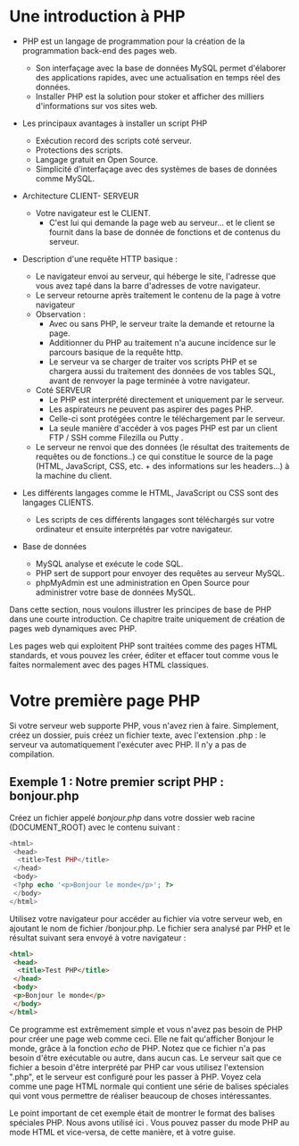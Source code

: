 # Une introduction à PHP

- PHP est un langage de programmation pour la création de la programmation back-end des pages web.
  - Son interfaçage avec la base de données MySQL permet d'élaborer des applications rapides, avec une actualisation en temps réel des données. 
  - Installer PHP est la solution pour stoker et afficher des milliers d'informations sur vos sites web.

- Les principaux avantages à installer un script PHP
  - Exécution record des scripts coté serveur.
  - Protections des scripts.
  - Langage gratuit en Open Source.
  - Simplicité d'interfaçage avec des systèmes de bases de données comme MySQL.

- Architecture CLIENT- SERVEUR
  - Votre navigateur est le CLIENT. 
    - C'est lui qui demande la page web au serveur... et le client se fournit dans la base de donnée de fonctions et de contenus du serveur. 

- Description d'une requête HTTP basique :
  - Le navigateur envoi au serveur, qui héberge le site, l'adresse que vous avez tapé dans la barre d'adresses de votre navigateur.
  - Le serveur retourne après traitement le contenu de la page à votre navigateur
  - Observation :
    - Avec ou sans PHP, le serveur traite la demande et retourne la page. 
    - Additionner du PHP au traitement n'a aucune incidence sur le parcours basique de la requête http. 
    - Le serveur va se charger de traiter vos scripts PHP et se chargera aussi du traitement des données de vos tables SQL, avant de renvoyer la page terminée à votre navigateur.
  - Coté SERVEUR
    - Le PHP est interprété directement et uniquement par le serveur. 
    - Les aspirateurs ne peuvent pas aspirer des pages PHP. 
    - Celle-ci sont protégées contre le téléchargement par le serveur. 
    - La seule manière d'accéder à vos pages PHP est par un client FTP / SSH comme Filezilla ou Putty .
  - Le serveur ne renvoi que des données (le résultat des traitements de requêtes ou de fonctions..) ce qui constitue le source de la page (HTML, JavaScript, CSS, etc. + des informations sur les headers...) à la machine du client.

- Les différents langages comme le HTML, JavaScript ou CSS sont des langages CLIENTS.
  - Les scripts de ces différents langages sont téléchargés sur votre ordinateur et ensuite interprétés par votre navigateur.

- Base de données
  - MySQL analyse et exécute le code SQL. 
  - PHP sert de support pour envoyer des requêtes au serveur MySQL.
  - phpMyAdmin est une administration en Open Source pour administrer votre base de données MySQL.














Dans cette section, nous voulons illustrer les principes de base de PHP dans une courte introduction. Ce chapitre traite uniquement de création de pages web dynamiques avec PHP. 

Les pages web qui exploitent PHP sont traitées comme des pages HTML standards, et vous pouvez les créer, éditer et effacer tout comme vous le faites normalement avec des pages HTML classiques.

# Votre première page PHP

Si votre serveur web supporte PHP, vous n'avez rien à faire. Simplement, créez un dossier, puis créez un fichier texte, avec l'extension .php : le serveur va automatiquement l'exécuter avec PHP. Il n'y a pas de compilation.


## Exemple 1 :  Notre premier script PHP : bonjour.php

Créez un fichier appelé *bonjour.php* dans votre dossier web racine (DOCUMENT_ROOT) avec le contenu suivant :

```php
<html>
 <head>
  <title>Test PHP</title>
 </head>
 <body>
 <?php echo '<p>Bonjour le monde</p>'; ?>
 </body>
</html>
```

Utilisez votre navigateur pour accéder au fichier via votre serveur web, en ajoutant le nom de fichier /bonjour.php. Le fichier sera analysé par PHP et le résultat suivant sera envoyé à votre navigateur :

```html
<html>
 <head>
  <title>Test PHP</title>
 </head>
 <body>
 <p>Bonjour le monde</p>
 </body>
</html>
```

Ce programme est extrêmement simple et vous n'avez pas besoin de PHP pour créer une page web comme ceci. Elle ne fait qu'afficher Bonjour le monde, grâce à la fonction *echo* de PHP. Notez que ce fichier n'a pas besoin d'être exécutable ou autre, dans aucun cas. Le serveur sait que ce fichier a besoin d'être interprété par PHP car vous utilisez l'extension ".php", et le serveur est configuré pour les passer à PHP. Voyez cela comme une page HTML normale qui contient une série de balises spéciales qui vont vous permettre de réaliser beaucoup de choses intéressantes.

Le point important de cet exemple était de montrer le format des balises spéciales PHP. Nous avons utilisé ici *<?php* pour indiquer le début de la balise PHP. Puis, nous avons introduit *les commandes PHP* et refermé les balises PHP avec *?>*. Vous pouvez passer du mode PHP au mode HTML et vice-versa, de cette manière, et à votre guise.